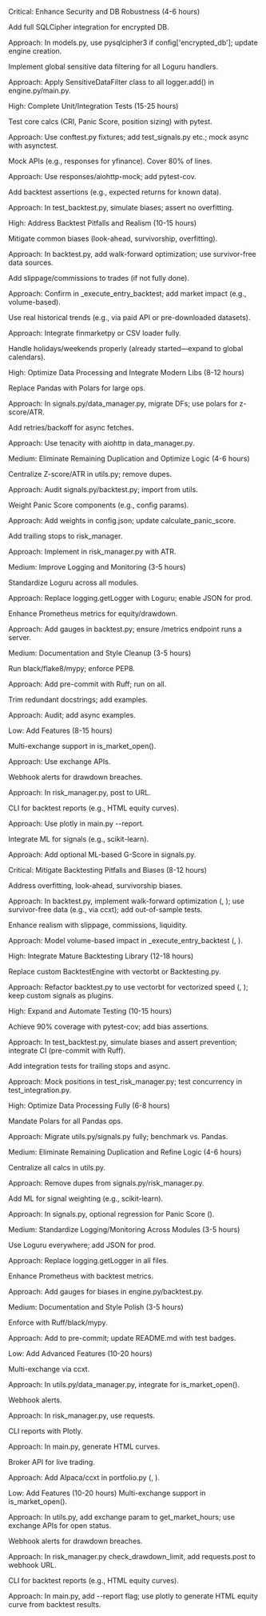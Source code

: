 Critical: Enhance Security and DB Robustness (4-6 hours)

Add full SQLCipher integration for encrypted DB.

Approach: In models.py, use pysqlcipher3 if config['encrypted_db']; update engine creation.


Implement global sensitive data filtering for all Loguru handlers.

Approach: Apply SensitiveDataFilter class to all logger.add() in engine.py/main.py.



High: Complete Unit/Integration Tests (15-25 hours)

Test core calcs (CRI, Panic Score, position sizing) with pytest.

Approach: Use conftest.py fixtures; add test_signals.py etc.; mock async with asynctest.


Mock APIs (e.g., responses for yfinance). Cover 80% of lines.

Approach: Use responses/aiohttp-mock; add pytest-cov.


Add backtest assertions (e.g., expected returns for known data).

Approach: In test_backtest.py, simulate biases; assert no overfitting.



High: Address Backtest Pitfalls and Realism (10-15 hours)

Mitigate common biases (look-ahead, survivorship, overfitting).

Approach: In backtest.py, add walk-forward optimization; use survivor-free data sources.


Add slippage/commissions to trades (if not fully done).

Approach: Confirm in _execute_entry_backtest; add market impact (e.g., volume-based).


Use real historical trends (e.g., via paid API or pre-downloaded datasets).

Approach: Integrate finmarketpy or CSV loader fully.


Handle holidays/weekends properly (already started—expand to global calendars).

High: Optimize Data Processing and Integrate Modern Libs (8-12 hours)

Replace Pandas with Polars for large ops.

Approach: In signals.py/data_manager.py, migrate DFs; use polars for z-score/ATR.


Add retries/backoff for async fetches.

Approach: Use tenacity with aiohttp in data_manager.py.



Medium: Eliminate Remaining Duplication and Optimize Logic (4-6 hours)

Centralize Z-score/ATR in utils.py; remove dupes.

Approach: Audit signals.py/backtest.py; import from utils.


Weight Panic Score components (e.g., config params).

Approach: Add weights in config.json; update calculate_panic_score.


Add trailing stops to risk_manager.

Approach: Implement in risk_manager.py with ATR.



Medium: Improve Logging and Monitoring (3-5 hours)

Standardize Loguru across all modules.

Approach: Replace logging.getLogger with Loguru; enable JSON for prod.


Enhance Prometheus metrics for equity/drawdown.

Approach: Add gauges in backtest.py; ensure /metrics endpoint runs a server.



Medium: Documentation and Style Cleanup (3-5 hours)

Run black/flake8/mypy; enforce PEP8.

Approach: Add pre-commit with Ruff; run on all.


Trim redundant docstrings; add examples.

Approach: Audit; add async examples.



Low: Add Features (8-15 hours)

Multi-exchange support in is_market_open().

Approach: Use exchange APIs.


Webhook alerts for drawdown breaches.

Approach: In risk_manager.py, post to URL.


CLI for backtest reports (e.g., HTML equity curves).

Approach: Use plotly in main.py --report.


Integrate ML for signals (e.g., scikit-learn).

Approach: Add optional ML-based G-Score in signals.py.

Critical: Mitigate Backtesting Pitfalls and Biases (8-12 hours)

Address overfitting, look-ahead, survivorship biases.

Approach: In backtest.py, implement walk-forward optimization (, ); use survivor-free data (e.g., via ccxt); add out-of-sample tests.


Enhance realism with slippage, commissions, liquidity.

Approach: Model volume-based impact in _execute_entry_backtest (, ).



High: Integrate Mature Backtesting Library (12-18 hours)

Replace custom BacktestEngine with vectorbt or Backtesting.py.

Approach: Refactor backtest.py to use vectorbt for vectorized speed (, ); keep custom signals as plugins.



High: Expand and Automate Testing (10-15 hours)

Achieve 90% coverage with pytest-cov; add bias assertions.

Approach: In test_backtest.py, simulate biases and assert prevention; integrate CI (pre-commit with Ruff).


Add integration tests for trailing stops and async.

Approach: Mock positions in test_risk_manager.py; test concurrency in test_integration.py.



High: Optimize Data Processing Fully (6-8 hours)

Mandate Polars for all Pandas ops.

Approach: Migrate utils.py/signals.py fully; benchmark vs. Pandas.



Medium: Eliminate Remaining Duplication and Refine Logic (4-6 hours)

Centralize all calcs in utils.py.

Approach: Remove dupes from signals.py/risk_manager.py.


Add ML for signal weighting (e.g., scikit-learn).

Approach: In signals.py, optional regression for Panic Score ().



Medium: Standardize Logging/Monitoring Across Modules (3-5 hours)

Use Loguru everywhere; add JSON for prod.

Approach: Replace logging.getLogger in all files.


Enhance Prometheus with backtest metrics.

Approach: Add gauges for biases in engine.py/backtest.py.



Medium: Documentation and Style Polish (3-5 hours)

Enforce with Ruff/black/mypy.

Approach: Add to pre-commit; update README.md with test badges.



Low: Add Advanced Features (10-20 hours)

Multi-exchange via ccxt.

Approach: In utils.py/data_manager.py, integrate for is_market_open().


Webhook alerts.

Approach: In risk_manager.py, use requests.


CLI reports with Plotly.

Approach: In main.py, generate HTML curves.


Broker API for live trading.

Approach: Add Alpaca/ccxt in portfolio.py (, ).

Low: Add Features (10-20 hours)
Multi-exchange support in is_market_open().

Approach: In utils.py, add exchange param to get_market_hours; use exchange APIs for open status.

Webhook alerts for drawdown breaches.

Approach: In risk_manager.py check_drawdown_limit, add requests.post to webhook URL.

CLI for backtest reports (e.g., HTML equity curves).

Approach: In main.py, add --report flag; use plotly to generate HTML equity curve from backtest results.